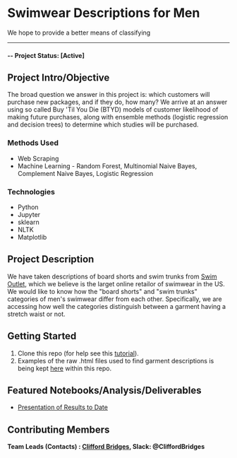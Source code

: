 # Swimwear Descriptions for Men
We hope to provide a better means of classifying  


---

#### -- Project Status: [Active]

## Project Intro/Objective
The broad question we answer in this project is: which customers will purchase new packages, and if they do, how many?
We arrive at an answer using so called Buy 'Til You Die (BTYD) models of customer likelihood of making future purchases, along with ensemble methods (logistic regression and decision trees) to determine which studies will be purchased.

### Methods Used
* Web Scraping
* Machine Learning - Random Forest, Multinomial Naive Bayes, Complement Naive Bayes, Logistic Regression

### Technologies
* Python
* Jupyter
* sklearn
* NLTK
* Matplotlib

## Project Description
We have taken descriptions of board shorts and swim trunks from [Swim Outlet](https://www.swimoutlet.com/), which we believe is the larget online retailor of swimwear in the US. 
We would like to know how the "board shorts" and "swim trunks" categories of men's swimwear differ from each other. 
Specifically, we are accessing how well the categories distinguish between a garment having a stretch waist or not. 

## Getting Started

1. Clone this repo (for help see this [tutorial](https://help.github.com/articles/cloning-a-repository/)).
2. Examples of the raw .html files used to find garment descriptions is being kept [here](data) within this repo.
## Featured Notebooks/Analysis/Deliverables
* [Presentation of Results to Date](https://github.com/99KHayes/big-dream-ministries/blob/master/results/Final%20Presentation.pdf)

## Contributing Members

**Team Leads (Contacts) : [Clifford Bridges](https://github.com/CliffordBridges), Slack: @CliffordBridges**
